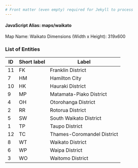 ```yaml
---
# Front matter (even empty) required for Jekyll to process
---
```


#### JavaScript Alias: maps/waikato

Map Name: Waikato
Dimensions (Width x Height): 319x600





### List of Entities

ID | Short label | Label
---|---|---|
11|FK|Franklin District
7|HM|Hamilton City
10|HK|Hauraki District
9|MP|Matamata-Piako District
4|OH|Otorohanga District
2|RR|Rotorua District
5|SW|South Waikato District
1|TP|Taupo District
12|TC|Thames-Coromandel District
8|WT|Waikato District
6|WP|Waipa District
3|WO|Waitomo District

